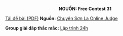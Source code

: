 **<center>NGUỒN: Free Contest 31</center>**

[Tải đề bài (PDF)](/statements/2187/PLAYNUM.pdf)
**Nguồn:** [Chuyên Sơn La Online Judge](http://csloj.ddns.net/)

**Group giải đáp thắc mắc:** [Lập trình 24h](https://www.facebook.com/groups/1386904321519984)